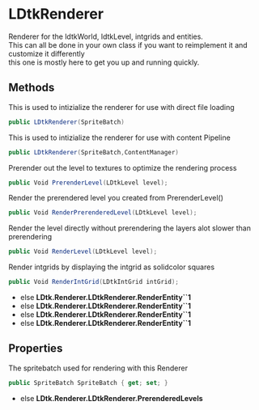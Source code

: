 # LDtkRenderer

  
Renderer for the ldtkWorld, ldtkLevel, intgrids and entities.  
This can all be done in your own class if you want to reimplement it and customize it differently  
this one is mostly here to get you up and running quickly.  


## Methods

This is used to intizialize the renderer for use with direct file loading
```csharp
public LDtkRenderer(SpriteBatch)
```

This is used to intizialize the renderer for use with content Pipeline
```csharp
public LDtkRenderer(SpriteBatch,ContentManager)
```

Prerender out the level to textures to optimize the rendering process
```csharp
public Void PrerenderLevel(LDtkLevel level);
```

Render the prerendered level you created from PrerenderLevel()
```csharp
public Void RenderPrerenderedLevel(LDtkLevel level);
```

Render the level directly without prerendering the layers alot slower than prerendering
```csharp
public Void RenderLevel(LDtkLevel level);
```

Render intgrids by displaying the intgrid as solidcolor squares
```csharp
public Void RenderIntGrid(LDtkIntGrid intGrid);
```

- else **LDtk.Renderer.LDtkRenderer.RenderEntity``1**
- else **LDtk.Renderer.LDtkRenderer.RenderEntity``1**
- else **LDtk.Renderer.LDtkRenderer.RenderEntity``1**
- else **LDtk.Renderer.LDtkRenderer.RenderEntity``1**

## Properties

The spritebatch used for rendering with this Renderer
```csharp
public SpriteBatch SpriteBatch { get; set; }
```

- else **LDtk.Renderer.LDtkRenderer.PrerenderedLevels**

